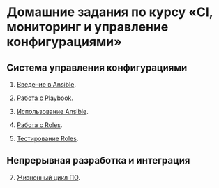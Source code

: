 # Домашние задания по курсу «CI, мониторинг и управление конфигурациями»

## Система управления конфигурациями

1. [Введение в Ansible](./08-ansible-01-base).

2. [Работа с Playbook](./08-ansible-02-playbook).

3. [Использование Ansible](./08-ansible-03-yandex).

4. [Работа с Roles](./08-ansible-04-role).

5. [Тестирование Roles](./08-ansible-05-testing).
<!--- 
6. [Создание собственных модулей](./08-ansible-06-module).
--->
## Непрерывная разработка и интеграция

7. [Жизненный цикл ПО](./09-ci-01-intro/README.md).
<!--- 
#8. [DevOps и SRE](./09-ci-02-devops/README.md).

#9. [Процессы CI/CD](./09-ci-03-cicd/README.md).

#10. [Jenkins](./09-ci-04-jenkins/README.md).

#11. [Teamcity](./09-ci-05-teamcity/README.md).

#12. [GitLab](./09-ci-06-gitlab/README.md).

## Системы мониторинга

#13. [Системы мониторинга](./10-monitoring-02-systems).

#14. [Средство визуализации Grafana](./10-monitoring-03-grafana).

#15. [Система сбора логов Elastic Stack](./10-monitoring-04-elk).

#16. [Платформа мониторинга Sentry](./10-monitoring-05-sentry).

<<<<<<< HEAD
--->
